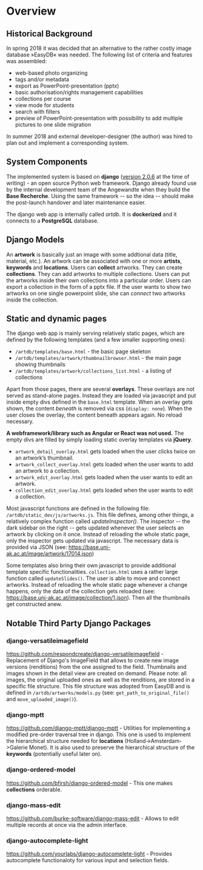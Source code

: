 # Overview

## Historical Background
In spring 2018 it was decided that an alternative to the rather costly image database »EasyDB« was needed.
The following list of criteria and features was assembled:
* web-based photo organizing
* tags and/or metadata
* export as PowerPoint-presentation (pptx)
* basic authorisation/rights management capabilities
* collections per course
* view mode for students
* search with filters
* preview of PowerPoint-presentation with possibility to add multiple pictures to one slide migration

In summer 2018 and external developer-designer (the author) was hired to plan out and implement a corresponding system.

## System Components
The implemented system is based on **django** ([version 2.0.6](https://docs.djangoproject.com/en/2.0/) at the time of writing) - an open source Python web framework. Django already found use by the internal development team of the Angewandte when they build the **Base Recherche**. Using the same framework -- so the idea -- should make the post-launch handover and later maintenance easier.

The django web app is internally called *artdb*. It is **dockerized** and it connects to a **PostgreSQL** database.

## Django Models
An **artwork** is basically just an image with some addtional data (title, material, etc.). An artwork can be associated with one or more **artists**, **keywords** and **locations**.
Users can **collect** artworks. They can create **collections**. They can add artworks to multiple collections. Users can put the artworks inside their own collections into a particular order.
Users can export a collection in the form of a pptx file. If the user wants to show two artworks on one single powerpoint slide, she can *connect* two artworks inside the collection.

## Static and dynamic pages
The django web app is mainly serving relatively static pages, which are defined by the following templates (and a few smaller supporting ones):
* `/artdb/templates/base.html` - the basic page skeleton
* `/artdb/templates/artwork/thumbnailbrowser.html` - the main page showing thumbnails
* `/artdb/templates/artwork/collections_list.html` - a listing of collections

Apart from those pages, there are several **overlays**. These overlays are not served as stand-alone pages. Instead they are loaded via javascript and put inside empty divs defined in the `base.html` template. When an overlay gets shown, the content *beneath* is removed via css (`display: none`). When the user closes the overlay, the content beneath appears again. No reload necessary.

**A webframework/library such as Angular or React was not used.** The empty divs are filled by simply loading static overlay templates via **jQuery**.
* `artwork_detail_overlay.html` gets loaded when the user clicks twice on an artwork’s thumbnail.
* `artwork_collect_overlay.html` gets loaded when the user wants to add an artwork to a collection.
* `artwork_edit_overlay.html` gets loaded when the user wants to edit an artwork.
* `collection_edit_overlay.html` gets loaded when the user wants to edit a collection.

Most javascript functions are defined in the following file: `/artdb/static_dev/js/artworks.js`. This file defines, among other things, a relatively complex function called *updateInspector()*. The inspector -- the dark sidebar on the right -- gets updated whenever the user selects an artwork by clicking on it once. Instead of reloading the whole static page, only the inspector gets updated via javascript. The necessary data is provided via JSON (see: <https://base.uni-ak.ac.at/image/artwork/17014.json>)

Some templates also bring their own javascript to provide additional template specific functionalities. `collection.html` uses a rather large function called `updateSlides()`. The user is able to move and connect artworks. Instead of reloading the whole static page whenever a change happens, only the data of the collection gets reloaded (see: <https://base.uni-ak.ac.at/image/collection/1.json>). Then all the thumbnails get constructed anew.

## Notable Third Party Django Packages
### django-versatileimagefield
<https://github.com/respondcreate/django-versatileimagefield> - Replacement of Django's ImageField that allows to create new image versions (renditions) from the one assigned to the field.
Thumbnails and images shown in the detail view are created on demand. Please note: all images, the original uploaded ones as well as the renditions, are stored in a specific file structure. This file structure was adopted from EasyDB and is defined in `/artdb/artworks/models.py` (see: `get_path_to_original_file()` and `move_uploaded_image()`).

### django-mptt
<https://github.com/django-mptt/django-mptt> - Utilities for implementing a modified pre-order traversal tree in django. This one is used to implement the hierarchical structure needed for **locations** (Holland->Amsterdam->Galerie Monet). It is also used to preserve the hierarchical structure of the **keywords** (potentially useful later on).

### django-ordered-model
<https://github.com/bfirsh/django-ordered-model> - This one makes **collections** orderable.

### django-mass-edit
<https://github.com/burke-software/django-mass-edit> - Allows to edit multiple records at once via the admin interface.

### django-autocomplete-light
<https://github.com/yourlabs/django-autocomplete-light> - Provides autocomplete functionaloty for various input and selection fields.